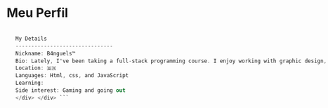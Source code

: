 # Meu Perfil

<div style="display: flex; align-items: flex-start;">

  <!-- Imagem à esquerda -->
  <div style="flex: 1;">
    <img src="github molier.png" alt="Minha Imagem" style="max-width: 100%; height: auto;">
  </div>

  <!-- Código C# à direita -->
  <div style="flex: 2; padding-left: 20px;">
  
  ```csharp
  My Details
  -------------------------------
  Nickname: B4nguels™
  Bio: Lately, I've been taking a full-stack programming course. I enjoy working with graphic design, and I've been looking for small jobs recently.
  Location: 🇧🇷
  Languages: Html, css, and JavaScript
  Learning: 
  Side interest: Gaming and going out
</div> </div> ```
